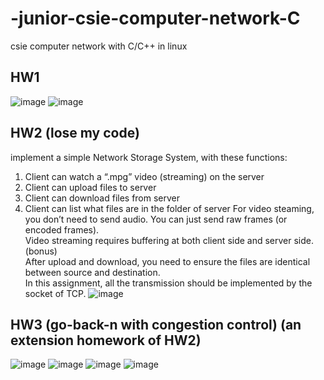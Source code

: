 # -junior-csie-computer-network-C
csie computer network with C/C++ in linux  
## HW1  
![image](https://user-images.githubusercontent.com/68935450/167392891-8986c999-ee65-44fa-ad70-91dd0bfdc6ba.png)
![image](https://user-images.githubusercontent.com/68935450/167392958-9ea13183-98b3-43ed-9ee6-4cfda820d36d.png)  
## HW2  (lose my code)
implement a simple Network Storage System, with these functions:  
1.  Client can watch a “.mpg” video (streaming) on the server  
2.  Client can upload files to server  
3.  Client can download files from server  
4.  Client can list what files are in the folder of server
For video steaming, you don’t need to send audio. You can just send raw frames (or encoded frames).  
Video streaming requires buffering at both client side and server side. (bonus)  
After upload and download, you need to ensure the files are identical between source and destination.  
In this assignment, all the transmission should be implemented by the socket of TCP.
![image](https://user-images.githubusercontent.com/68935450/167395591-57a6cd5d-2a1e-461c-961f-d8a2cf278b69.png)
## HW3 (go-back-n with congestion control) (an extension homework of HW2)
![image](https://user-images.githubusercontent.com/68935450/167397747-c4f2e63a-3964-465a-a528-d864b47c71fc.png)
![image](https://user-images.githubusercontent.com/68935450/167397811-3f3f8039-8547-4a46-8b54-506231718a42.png)
![image](https://user-images.githubusercontent.com/68935450/167397913-8a530f99-efa1-45e3-8a5b-dfe2ee9742ad.png)
![image](https://user-images.githubusercontent.com/68935450/167398001-ec16a7cb-0266-49ea-b846-e98ea24a9795.png)
